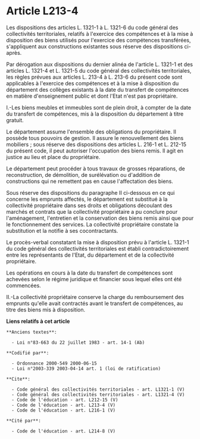 # Article L213-4

Les dispositions des articles L. 1321-1 à L. 1321-6 du code général des collectivités territoriales, relatifs à l'exercice
des compétences et à la mise à disposition des biens utilisés pour l'exercice des compétences transférées, s'appliquent aux
constructions existantes sous réserve des dispositions ci-après. 

Par dérogation aux dispositions du dernier alinéa de l'article L. 1321-1 et des articles L. 1321-4 et L. 1321-5 du code
général des collectivités territoriales, les règles prévues aux articles L. 213-4 à L. 213-6 du présent code sont applicables
à l'exercice des compétences et à la mise à disposition du département des collèges existants à la date du transfert de
compétences en matière d'enseignement public et dont l'Etat n'est pas propriétaire.

I.-Les biens meubles et immeubles sont de plein droit, à compter de la date du transfert de compétences, mis à la disposition
du département à titre gratuit. 

Le département assume l'ensemble des obligations du propriétaire. Il possède tous pouvoirs de gestion. Il assure le
renouvellement des biens mobiliers ; sous réserve des dispositions des articles L. 216-1 et L. 212-15 du présent code, il
peut autoriser l'occupation des biens remis. Il agit en justice au lieu et place du propriétaire. 

Le département peut procéder à tous travaux de grosses réparations, de reconstruction, de démolition, de surélévation ou
d'addition de constructions qui ne remettent pas en cause l'affectation des biens. 

Sous réserve des dispositions du paragraphe II ci-dessous en ce qui concerne les emprunts affectés, le département est
substitué à la collectivité propriétaire dans ses droits et obligations découlant des marchés et contrats que la collectivité
propriétaire a pu conclure pour l'aménagement, l'entretien et la conservation des biens remis ainsi que pour le
fonctionnement des services. La collectivité propriétaire constate la substitution et la notifie à ses cocontractants. 

Le procès-verbal constatant la mise à disposition prévu à l'article L. 1321-1 du code général des collectivités territoriales
est établi contradictoirement entre les représentants de l'Etat, du département et de la collectivité propriétaire. 

Les opérations en cours à la date du transfert de compétences sont achevées selon le régime juridique et financier sous
lequel elles ont été commencées. 

II.-La collectivité propriétaire conserve la charge du remboursement des emprunts qu'elle avait contractés avant le transfert
de compétences, au titre des biens mis à disposition.

**Liens relatifs à cet article**

	**Anciens textes**:

	  - Loi n°83-663 du 22 juillet 1983 - art. 14-1 (Ab)

	**Codifié par**:

	  - Ordonnance 2000-549 2000-06-15
	  - Loi n°2003-339 2003-04-14 art. 1 (loi de ratification)

	**Cite**:

	  - Code général des collectivités territoriales - art. L1321-1 (V)
	  - Code général des collectivités territoriales - art. L1321-4 (V)
	  - Code de l'éducation - art. L212-15 (V)
	  - Code de l'éducation - art. L213-4 (V)
	  - Code de l'éducation - art. L216-1 (V)

	**Cité par**:

	  - Code de l'éducation - art. L214-8 (V)
